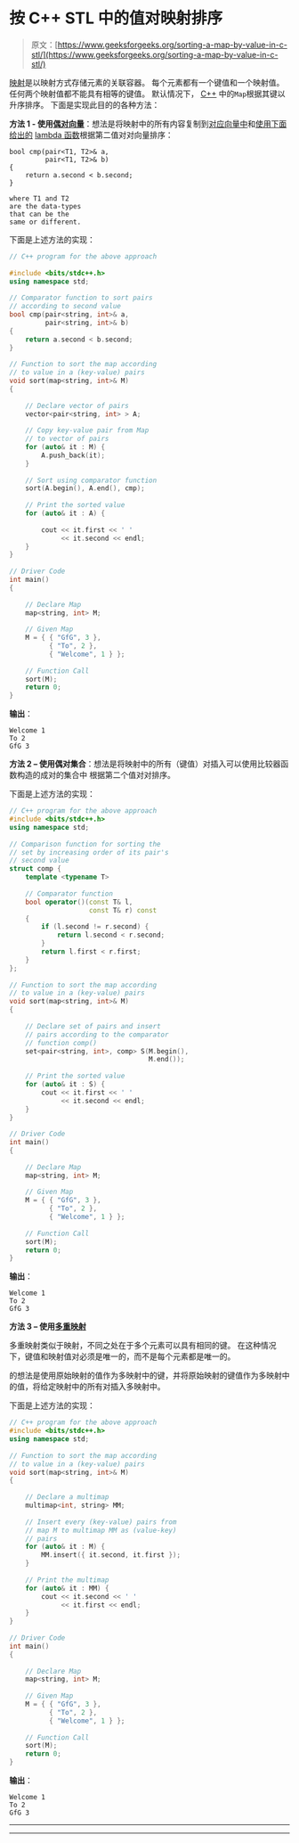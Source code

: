 # 按 C++ STL 中的值对映射排序

> 原文：[https://www.geeksforgeeks.org/sorting-a-map-by-value-in-c-stl/](https://www.geeksforgeeks.org/sorting-a-map-by-value-in-c-stl/)

[映射](https://www.geeksforgeeks.org/map-associative-containers-the-c-standard-template-library-stl/)是以映射方式存储元素的关联容器。 每个元素都有一个键值和一个映射值。 任何两个映射值都不能具有相等的键值。 默认情况下， [C++](http://www.geeksforgeeks.org/c-plus-plus/) 中的`Map`根据其键以升序排序。 下面是实现此目的的各种方法：

**方法 1 - 使用[偶对向量](http://www.geeksforgeeks.org/vector-in-cpp-stl/)**：想法是将映射中的所有内容复制到[对应向量中](https://www.geeksforgeeks.org/pair-in-cpp-stl/)和[使用下面给出的](https://www.geeksforgeeks.org/sorting-vector-of-pairs-in-c-set-1-sort-by-first-and-second/) [lambda 函数](https://www.geeksforgeeks.org/lambda-expression-in-c/)根据第二值对对向量排序：

```
bool cmp(pair<T1, T2>& a,
         pair<T1, T2>& b)
{
    return a.second < b.second;
}

where T1 and T2
are the data-types 
that can be the 
same or different.

```

下面是上述方法的实现：

```cpp
// C++ program for the above approach 
  
#include <bits/stdc++.h> 
using namespace std; 
  
// Comparator function to sort pairs 
// according to second value 
bool cmp(pair<string, int>& a, 
         pair<string, int>& b) 
{ 
    return a.second < b.second; 
} 
  
// Function to sort the map according 
// to value in a (key-value) pairs 
void sort(map<string, int>& M) 
{ 
  
    // Declare vector of pairs 
    vector<pair<string, int> > A; 
  
    // Copy key-value pair from Map 
    // to vector of pairs 
    for (auto& it : M) { 
        A.push_back(it); 
    } 
  
    // Sort using comparator function 
    sort(A.begin(), A.end(), cmp); 
  
    // Print the sorted value 
    for (auto& it : A) { 
  
        cout << it.first << ' '
             << it.second << endl; 
    } 
} 
  
// Driver Code 
int main() 
{ 
  
    // Declare Map 
    map<string, int> M; 
  
    // Given Map 
    M = { { "GfG", 3 }, 
          { "To", 2 }, 
          { "Welcome", 1 } }; 
  
    // Function Call 
    sort(M); 
    return 0; 
} 
```

**输出**：

```
Welcome 1
To 2
GfG 3

```

**方法 2 – 使用偶对集合**：想法是将映射中的所有（键值）对插入可以使用比较器函数构造的成对的集合中 根据第二个值对对排序。

下面是上述方法的实现：

```cpp
// C++ program for the above approach 
#include <bits/stdc++.h> 
using namespace std; 
  
// Comparison function for sorting the 
// set by increasing order of its pair's 
// second value 
struct comp { 
    template <typename T> 
  
    // Comparator function 
    bool operator()(const T& l, 
                    const T& r) const
    { 
        if (l.second != r.second) { 
            return l.second < r.second; 
        } 
        return l.first < r.first; 
    } 
}; 
  
// Function to sort the map according 
// to value in a (key-value) pairs 
void sort(map<string, int>& M) 
{ 
  
    // Declare set of pairs and insert 
    // pairs according to the comparator 
    // function comp() 
    set<pair<string, int>, comp> S(M.begin(), 
                                   M.end()); 
  
    // Print the sorted value 
    for (auto& it : S) { 
        cout << it.first << ' '
             << it.second << endl; 
    } 
} 
  
// Driver Code 
int main() 
{ 
  
    // Declare Map 
    map<string, int> M; 
  
    // Given Map 
    M = { { "GfG", 3 }, 
          { "To", 2 }, 
          { "Welcome", 1 } }; 
  
    // Function Call 
    sort(M); 
    return 0; 
} 
```

**输出**：

```
Welcome 1
To 2
GfG 3

```

**方法 3 – 使用[多重映射](https://www.geeksforgeeks.org/multimap-associative-containers-the-c-standard-template-library-stl/)**

多重映射类似于映射，不同之处在于多个元素可以具有相同的键。 在这种情况下，键值和映射值对必须是唯一的，而不是每个元素都是唯一的。

的想法是使用原始映射的值作为多映射中的键，并将原始映射的键值作为多映射中的值，将给定映射中的所有对插入多映射中。

下面是上述方法的实现：

```cpp
// C++ program for the above approach 
#include <bits/stdc++.h> 
using namespace std; 
  
// Function to sort the map according 
// to value in a (key-value) pairs 
void sort(map<string, int>& M) 
{ 
  
    // Declare a multimap 
    multimap<int, string> MM; 
  
    // Insert every (key-value) pairs from 
    // map M to multimap MM as (value-key) 
    // pairs 
    for (auto& it : M) { 
        MM.insert({ it.second, it.first }); 
    } 
  
    // Print the multimap 
    for (auto& it : MM) { 
        cout << it.second << ' '
             << it.first << endl; 
    } 
} 
  
// Driver Code 
int main() 
{ 
  
    // Declare Map 
    map<string, int> M; 
  
    // Given Map 
    M = { { "GfG", 3 }, 
          { "To", 2 }, 
          { "Welcome", 1 } }; 
  
    // Function Call 
    sort(M); 
    return 0; 
} 
```

**输出**：

```
Welcome 1
To 2
GfG 3

```



* * *

* * *



